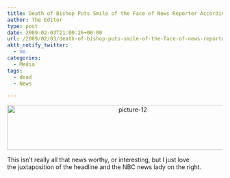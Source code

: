 ```yaml
---
title: Death of Bishop Puts Smile of the Face of News Reporter According to Google News
author: The Editor
type: post
date: 2009-02-03T21:00:26+00:00
url: /2009/02/03/death-of-bishop-puts-smile-of-the-face-of-news-reporter-according-to-google-news/
aktt_notify_twitter:
  - no
categories:
  - Media
tags:
  - dead
  - News

---
```

<p style="text-align: center;">
  <a href="http://punchingkitty.com/wp-content/uploads/2009/02/picture-12.png"><img class="aligncenter size-full wp-image-358" title="picture-12" src="http://punchingkitty.com/wp-content/uploads/2009/02/picture-12.png" alt="picture-12" width="571" height="105" srcset="http://media.punchingkitty.com/wordpress/2009/02/picture-12.png 634w, http://media.punchingkitty.com/wordpress/2009/02/picture-12-300x55.png 300w" sizes="(max-width: 571px) 100vw, 571px" /></a>
</p>

<p style="text-align: left;">
  This isn&#8217;t really all that news worthy, or interesting, but I just love the juxtaposition of the headline and the NBC news lady on the right. 
</p>